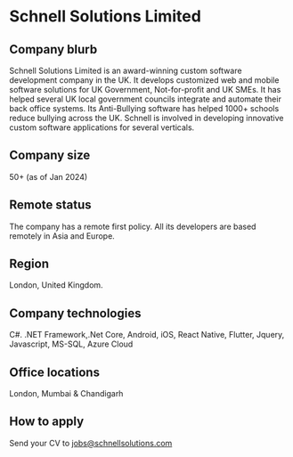 # Schnell Solutions Limited

## Company blurb
Schnell Solutions Limited is an award-winning custom software development company in the UK. It develops customized web and mobile software solutions for UK Government, Not-for-profit and UK SMEs.  It has helped several UK local government councils integrate and automate their back office systems. Its Anti-Bullying software has helped 1000+ schools reduce bullying across the UK. Schnell is involved in developing innovative custom software applications for several verticals.

## Company size
50+ (as of Jan 2024)

## Remote status
The company has a remote first policy. All its developers are based remotely in Asia and Europe.

## Region
London, United Kingdom.

## Company technologies
C#. .NET Framework,.Net Core, Android, iOS, React Native, Flutter, Jquery, Javascript, MS-SQL, Azure Cloud

## Office locations
London, Mumbai & Chandigarh

## How to apply
Send your CV to jobs@schnellsolutions.com
